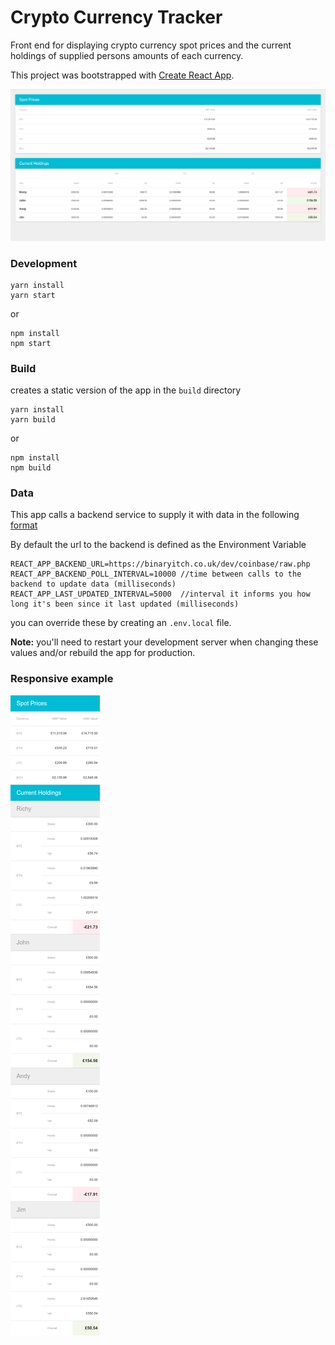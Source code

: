 # Crypto Currency Tracker

Front end for displaying crypto currency spot prices and the current holdings
of supplied persons amounts of each currency.

This project was bootstrapped with [Create React App](https://github.com/facebookincubator/create-react-app).

<img src="./docs/desktop.screenshot.png" width="1024px" />

### Development

```
yarn install
yarn start
```
or
```
npm install
npm start
```

### Build
creates a static version of the app in the `build` directory

```
yarn install
yarn build
```
or
```
npm install
npm build
```


### Data

This app calls a backend service to supply it with data in the following [format](./docs/response.example.json)

By default the url to the backend is defined as the Environment Variable
```
REACT_APP_BACKEND_URL=https://binaryitch.co.uk/dev/coinbase/raw.php
REACT_APP_BACKEND_POLL_INTERVAL=10000 //time between calls to the backend to update data (milliseconds)
REACT_APP_LAST_UPDATED_INTERVAL=5000  //interval it informs you how long it's been since it last updated (milliseconds)
```

you can override these by creating an `.env.local` file.

**Note:** you'll need to restart your development server when changing these values and/or rebuild the app for production.


### Responsive example

<img src="./docs/mobile.screenshot.png" />

